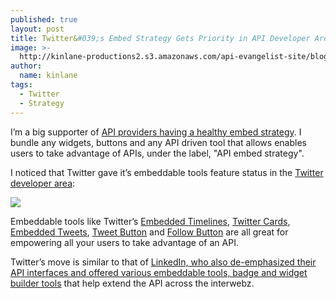 ```yaml
---
published: true
layout: post
title: Twitter&#039;s Embed Strategy Gets Priority in API Developer Area
image: >-
  http://kinlane-productions2.s3.amazonaws.com/api-evangelist-site/blog/twitter-bird-light.png
author:
  name: kinlane
tags:
  - Twitter
  - Strategy
---
```

I’m a big supporter of [API providers having a healthy embed strategy](/2011/05/04/does-your-e-commerce-marketplace-have-an-embed-strategy/ "API providers having a healthy embed strategy"). I bundle any widgets, buttons and any API driven tool that allows enables users to take advantage of APIs, under the label, "API embed strategy".

I noticed that Twitter gave it’s embeddable tools feature status in the [Twitter developer area](https://dev.twitter.com/):

[![](https://s3.amazonaws.com/kinlane-productions2/twitter/Twitter-Developers-Embed.png)](https://dev.twitter.com/)

Embeddable tools like Twitter’s [Embedded Timelines](https://dev.twitter.com/docs/embedded-timelines), [Twitter Cards](https://dev.twitter.com/docs/cards), [Embedded Tweets](https://dev.twitter.com/docs/embedded-tweets), [Tweet Button](https://dev.twitter.com/docs/tweet-button) and [Follow Button](https://dev.twitter.com/docs/follow-button) are all great for empowering all your users to take advantage of an API.

Twitter’s move is similar to that of [LinkedIn, who also de-emphasized their API interfaces and offered various embeddable tools, badge and widget builder tools](/2011/04/13/linkedin-api-platform-and-the-evolution-of-the-api/) that help extend the API across the interwebz.